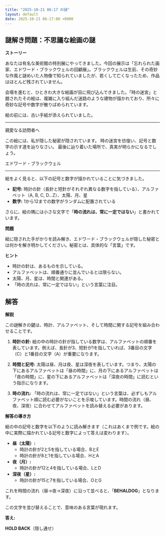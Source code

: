 ```yaml
---
title: "2025-10-21 06:17 の謎"
layout: default
date: 2025-10-21 06:17:00 +0900
---
```

## 謎解き問題：不思議な絵画の謎

**ストーリー**

あなたは有名な美術館の特別展にやってきました。今回の展示は「忘れられた画家、エドワード・ブラックウェルの回顧展」。ブラックウェルは生前、その奇妙な作風と謎めいた人物像で知られていましたが、若くして亡くなったため、作品はほとんど残されていません。

会場を進むと、ひときわ大きな絵画が目に飛び込んできました。「時の迷宮」と題されたその絵は、複雑に入り組んだ迷路のような建物が描かれており、所々に奇妙な記号や数字が散りばめられています。

絵の前には、古い手紙が添えられていました。

---

親愛なる訪問者へ

この絵には、私が隠した秘密が隠されています。
時の迷宮を彷徨い、記号と数字の示す道を辿りなさい。
最後に辿り着いた場所で、真実が明らかになるでしょう。

エドワード・ブラックウェル

---

絵をよく見ると、以下の記号と数字が描かれていることに気づきました。

*   **記号:** 時計の針（長針と短針がそれぞれ異なる数字を指している）、アルファベット（A, B, C, D...Z）、太陽、月、星
*   **数字:** 1から12までの数字がランダムに配置されている

さらに、絵の隅には小さな文字で「**時の流れは、常に一定ではない**」と書かれています。

**問題**

絵に隠された手がかりを読み解き、エドワード・ブラックウェルが隠した秘密とは何かを解き明かしてください。秘密とは、具体的な「言葉」です。

**ヒント**

*   時計の針は、あるものを示している。
*   アルファベットは、順番通りに並んでいるとは限らない。
*   太陽、月、星は、時間と関連がある。
*   「時の流れは、常に一定ではない」という言葉に注目。

## 解答

**解説**

この謎解きの鍵は、時計、アルファベット、そして時間に関する記号を組み合わせることです。

1.  **時計の針:** 絵の中の時計の針が指している数字は、アルファベットの順番を表しています。例えば、長針が3、短針が1を指していれば、3番目の文字（C）と1番目の文字（A）が重要になります。

2.  **時間と記号:** 太陽は昼、月は夜、星は深夜を表しています。つまり、太陽の下にあるアルファベットは「昼の時間」に、月の下にあるアルファベットは「夜の時間」に、星の下にあるアルファベットは「深夜の時間」に読むという指示になります。

3.  **時の流れ:** 「時の流れは、常に一定ではない」という言葉は、必ずしもアルファベット順に読む必要がないことを示唆しています。時間の流れ（昼、夜、深夜）に合わせてアルファベットを読み替える必要があります。

**解答の導き方**

絵の中の記号と数字を以下のように読み解きます（これはあくまで例です。絵の中に実際に描かれている記号と数字によって答えは変わります）。

*   **昼（太陽）:**
    *   時計の針が2と5を指している場合、BとE
    *   時計の針が8と1を指している場合、HとA
*   **夜（月）:**
    *   時計の針が12と4を指している場合、LとD
*   **深夜（星）:**
    *   時計の針が15と7を指している場合、OとG

これを時間の流れ（昼→夜→深夜）に沿って並べると、「**BEHALDOG**」となります。

この文字を並び替えることで、意味のある言葉が現れます。

**答え:**

**HOLD BACK**（隠し通せ）
